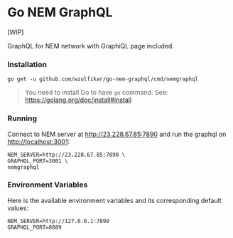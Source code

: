 # Go NEM GraphQL
[WIP]

GraphQL for NEM network with GraphiQL page included.


### Installation

`go get -u github.com/wzulfikar/go-nem-graphql/cmd/nemgraphql`

> You need to install Go to have `go` command. See: https://golang.org/doc/install#install

### Running

Connect to NEM server at http://23.228.67.85:7890 and run the graphql on [http://localhost:3001](http://localhost:3001):

```
NEM_SERVER=http://23.228.67.85:7890 \
GRAPHQL_PORT=3001 \
nemgraphql
```

### Environment Variables

Here is the available environment variables and its corresponding default values:

```
NEM_SERVER=http://127.0.0.1:7890
GRAPHQL_PORT=8889
```
